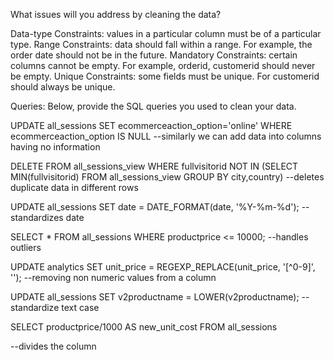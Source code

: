 What issues will you address by cleaning the data?

Data-type Constraints: values in a particular column must be of a particular type. 
Range Constraints: data should fall within a range. For example, the order date should not be in the future.
Mandatory Constraints: certain columns cannot be empty. For example, orderid, customerid should never be empty.
Unique Constraints: some fields must be unique. For customerid should always be unique.





Queries:
Below, provide the SQL queries you used to clean your data.

UPDATE all_sessions
SET ecommerceaction_option='online'
WHERE ecommerceaction_option IS NULL
--similarly we can add data into columns having no information

DELETE FROM all_sessions_view
WHERE fullvisitorid NOT IN 
(SELECT MIN(fullvisitorid)
	FROM all_sessions_view
	GROUP BY city,country)
 --deletes duplicate data in different rows

 UPDATE all_sessions
SET date = DATE_FORMAT(date, '%Y-%m-%d');
--standardizes date

SELECT *
FROM all_sessions
WHERE productprice <= 10000;
--handles outliers

UPDATE analytics
SET unit_price = REGEXP_REPLACE(unit_price, '[^0-9]', '');
--removing non numeric values from a column

UPDATE all_sessions
SET v2productname = LOWER(v2productname);
--standardize text case


SELECT productprice/1000 AS new_unit_cost
FROM all_sessions


--divides the column
